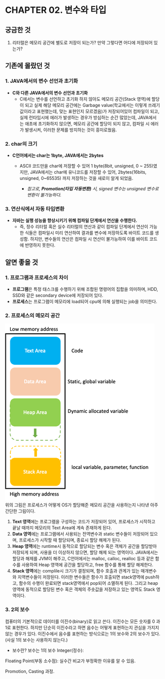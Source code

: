 # CHAPTER  02. 변수와 타입

## 궁금한 것

1. 리터럴은 메모리 공간에 별도로 저장이 되는가? 만약 그렇다면 어디에 저장되어 있는가?

## 기존에 몰랐던 것

### 1. JAVA에서의 변수 선언과 초기화

* **C와 다른 JAVA에서의 변수 선언과 초기화**
    * C에서는 변수를 선언하고 초기화 하지 않아도 메모리 공간(Stack 영역)에 할당이 되고 실제 해당 메모리 공간에는 Garbage value(학교에서는 이렇게 쓰레기 값이라고 표현했는데, 맞는 표현인지
      모르겠음)가 저장되어있어 컴파일이 되고, 실제 런타임시에 에러가 발생하는 경우가 방심하는 순간 많았는데, JAVA에서는 애초에 초기화하지 않으면, 메모리 공간에 할당이 되지 않고, 컴파일 시 에러가
      발생시켜, 이러한 문제를 방지하는 것이 흥미로웠음.
### 2. char의 크기
* **C언어에서는 char는 1byte, JAVA에서는 2bytes**
  * ASCII 코드만을 char에 저장할 수 있어 1 byte(8bit, unsigned, 0 ~ 255)였지만, JAVA에서는 char에 유니코드를 저장할 수 있어, 2bytes(16bits,
    unsigned, 0~65535) 까지 저장하는 것을 새로이 알게 되었음.
    
    * *참고로,  **Promotion(타입 자동변환)** 시, signed 변수는 unsigned 변수로 변환이 불가능하다.*

### 3. 연산식에서 자동 타입변환
* **자바는 실행 성능을 향상시키기 위해 컴파일 단계에서 연산을 수행한다.** 
  * 즉, 정수 리터럴 혹은 실수 리터럴의 연산과 같이 컴파일 단계에서 연산이 가능한 식들은 컴파일시 미리 연산하여 결과를 변수에 저장하도록 바이트 코드를 생성함. 하지만, 변수들의 연산은 컴파일 시 연산이 불가능하여 이를 바이트 코드에 반영하지 못한다.

## 알면 좋을 것

### 1. 프로그램과 프로세스의 차이

* **프로그램**은 특정 태스크를 수행하기 위해 조합된 명령어의 집합을 의미하며, HDD, SSD와 같은 secondary device에 저장되어 있다.
* **프로세스**는 프로그램이 메모리에 load되어 cpu에 의해 실행되는 job을 의미한다.

### 2. 프로세스의 메모리 공간

![img.png](img.png)
<br>
위의 그림은 프로세스가 어떻게 OS가 할당해준 메모리 공간을 사용하는지 나타낸 아주 간단한 그림이다.

1. **Text 영역**에는 프로그램을 구성하는 코드가 저장되어 있어, 프로세스가 시작하고 끝날 때까지 메모리의 Text Area에 계속 존재하게 된다.
2. **Data 영역**에는 프로그램에서 사용되는 전역변수과 static 변수들이 저장되어 있으며, 프로세스가 시작할 때 할당되며, 종료시 할당 해제가 된다.
3. **Heap 영역**에는 runtime시 동적으로 할당되는 변수 혹은 객체가 공간을 할당받아 저장되게 되며, 사용을 더 이상하지 않으면, 할당 해제 되는 영역이다. JAVA에서는 할당과 해제를 JVM이 해주고,
   C언어에서는 malloc, calloc, realloc 등과 같은 함수를 사용하여 Heap 영역에 공간을 할당하고, free 함수를 통해 할당 해제한다.
4. **Stack 영역**에는 complile시 크기가 결정되며, 함수 호출과 관계가 있는 매개변수와 지역변수들이 저장된다. 이러한 변수들은 함수가 호출되면 stack영역에 push하고, 함수의 수행이 완료되면
   stack영역에서 pop되어 소멸하게 된다. 그리고 heap영역에 동적으로 할당된 변수 혹은 객체의 주솟값을 저장하고 있는 영역도 Stack 영역이다.

### 3. 2의 보수

컴퓨터의 기본적으로 데이터를 이진수(binary)로 읽고 쓴다. 이진수는 모든 숫자를 0 과 1로 표현한다. 하지만 단순히 이진수라고 하면 음수는 어떻게 표현하는지 관심을 가지지 않는 경우가 있다.
이진수에서 음수를 표현하는 방식으로는 1의 보수와 2의 보수가 있다. (사실 1의 보수는 사용하지 않는다.)

* 보수란? 보수는
  1의 보수
  Integer(정수):

Floating Point(부동 소수점):
실수간 비교가 부정확한 이유를 알 수 있음.

Promotion, Casting 과정.